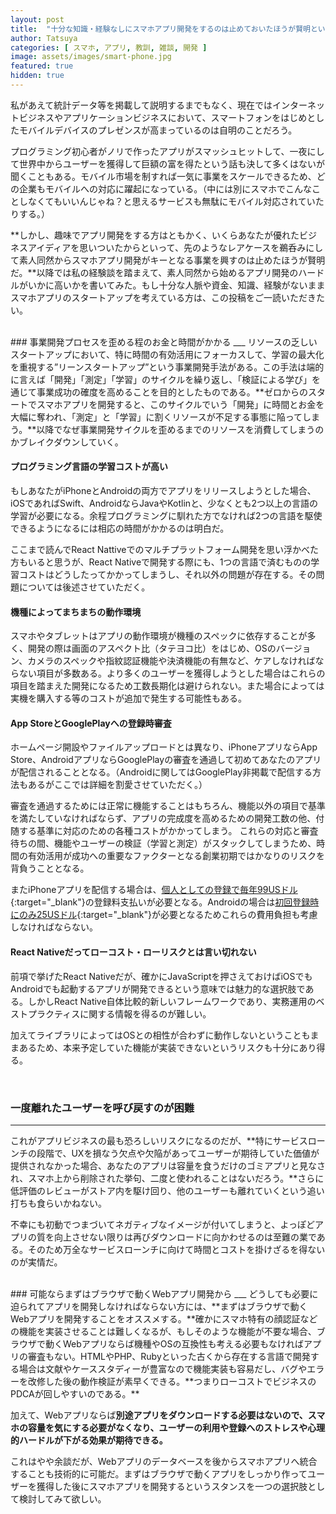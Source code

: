 ```yaml
---
layout: post
title:  "十分な知識・経験なしにスマホアプリ開発をするのは止めておいたほうが賢明という話"
author: Tatsuya
categories: [ スマホ, アプリ, 教訓, 雑談, 開発 ]
image: assets/images/smart-phone.jpg
featured: true
hidden: true
---
```


私があえて統計データ等を掲載して説明するまでもなく、現在ではインターネットビジネスやアプリケーションビジネスにおいて、スマートフォンをはじめとしたモバイルデバイスのプレゼンスが高まっているのは自明のことだろう。  

プログラミング初心者がノリで作ったアプリがスマッシュヒットして、一夜にして世界中からユーザーを獲得して巨額の富を得たという話も決して多くはないが聞くこともある。モバイル市場を制すれば一気に事業をスケールできるため、どの企業もモバイルへの対応に躍起になっている。（中には別にスマホでこんなことしなくてもいいんじゃね？と思えるサービスも無駄にモバイル対応されていたりする。）　　

**しかし、趣味でアプリ開発をする方はともかく、いくらあなたが優れたビジネスアイディアを思いついたからといって、先のようなレアケースを鵜呑みにして素人同然からスマホアプリ開発がキーとなる事業を興すのは止めたほうが賢明だ。**以降では私の経験談を踏まえて、素人同然から始めるアプリ開発のハードルがいかに高いかを書いてみた。もし十分な人脈や資金、知識、経験がないままスマホアプリのスタートアップを考えている方は、この投稿をご一読いただきたい。

<br>
### 事業開発プロセスを歪める程のお金と時間がかかる
___
リソースの乏しいスタートアップにおいて、特に時間の有効活用にフォーカスして、学習の最大化を重視する”リーンスタートアップ”という事業開発手法がある。この手法は端的に言えば「開発」「測定」「学習」のサイクルを繰り返し、「検証による学び」を通じて事業成功の確度を高めることを目的としたものである。**ゼロからのスタートでスマホアプリを開発すると、このサイクルでいう「開発」に時間とお金を大幅に奪われ、「測定」と「学習」に割くリソースが不足する事態に陥ってしまう。**以降でなぜ事業開発サイクルを歪めるまでのリソースを消費してしまうのかブレイクダウンしていく。  

#### プログラミング言語の学習コストが高い
もしあなたがiPhoneとAndroidの両方でアプリをリリースしようとした場合、iOSであればSwift、AndroidならJavaやKotlinと、少なくとも2つ以上の言語の学習が必要になる。余程プログラミングに馴れた方でなければ2つの言語を駆使できるようになるには相応の時間がかかるのは明白だ。  

ここまで読んでReact Nattiveでのマルチプラットフォーム開発を思い浮かべた方もいると思うが、React Nativeで開発する際にも、1つの言語で済むものの学習コストはどうしたってかかってしまうし、それ以外の問題が存在する。その問題については後述させていただく。

#### 機種によってまちまちの動作環境
スマホやタブレットはアプリの動作環境が機種のスペックに依存することが多く、開発の際は画面のアスペクト比（タテヨコ比）をはじめ、OSのバージョン、カメラのスペックや指紋認証機能や決済機能の有無など、ケアしなければならない項目が多数ある。より多くのユーザーを獲得しようとした場合はこれらの項目を踏まえた開発になるため工数長期化は避けられない。また場合によっては実機を購入する等のコストが追加で発生する可能性もある。

#### App StoreとGooglePlayへの登録時審査
ホームページ開設やファイルアップロードとは異なり、iPhoneアプリならApp Store、AndroidアプリならGooglePlayの審査を通過して初めてあなたのアプリが配信されることとなる。（Androidに関してはGooglePlay非掲載で配信する方法もあるがここでは詳細を割愛させていただく。）  

審査を通過するためには正常に機能することはもちろん、機能以外の項目で基準を満たしていなければならず、アプリの完成度を高めるための開発工数の他、付随する基準に対応のための各種コストがかかってしまう。
これらの対応と審査待ちの間、機能やユーザーの検証（学習と測定）がスタックしてしまうため、時間の有効活用が成功への重要なファクターとなる創業初期ではかなりのリスクを背負うこととなる。

またiPhoneアプリを配信する場合は、[個人としての登録で毎年99USドル](https://developer.apple.com/support/compare-memberships/){:target="_blank"}の登録料支払いが必要となる。Androidの場合は[初回登録時にのみ25USドル](https://support.google.com/googleplay/android-developer/answer/6112435?hl=ja){:target="_blank"}が必要となるためこれらの費用負担も考慮しなければならない。


#### React Nativeだってローコスト・ローリスクとは言い切れない

前項で挙げたReact Nativeだが、確かにJavaScriptを押さえておけばiOSでもAndroidでも起動するアプリが開発できるという意味では魅力的な選択肢である。しかしReact Native自体比較的新しいフレームワークであり、実務運用のベストプラクティスに関する情報を得るのが難しい。　

加えてライブラリによってはOSとの相性が合わずに動作しないということもままあるため、本来予定していた機能が実装できないというリスクも十分にあり得る。  

<br>

### 一度離れたユーザーを呼び戻すのが困難
___
これがアプリビジネスの最も恐ろしいリスクになるのだが、**特にサービスローンチの段階で、UXを損なう欠点や欠陥があってユーザーが期待していた価値が提供されなかった場合、あなたのアプリは容量を食うだけのゴミアプリと見なされ、スマホ上から削除された挙句、二度と使われることはないだろう。**さらに低評価のレビューがストア内を駆け回り、他のユーザーも離れていくという追い打ちも食らいかねない。  

不幸にも初動でつまづいてネガティブなイメージが付いてしまうと、よっぽどアプリの質を向上させない限りは再びダウンロードに向かわせるのは至難の業である。そのため万全なサービスローンチに向けて時間とコストを掛けざるを得ないのが実情だ。　　

<br>
### 可能ならまずはブラウザで動くWebアプリ開発から
___
どうしても必要に迫られてアプリを開発しなければならない方には、**まずはブラウザで動くWebアプリを開発することをオススメする。**確かにスマホ特有の顔認証などの機能を実装させることは難しくなるが、もしそのような機能が不要な場合、ブラウザで動くWebアプリならば機種やOSの互換性も考える必要もなければアプリの審査もない。HTMLやPHP、Rubyといった古くから存在する言語で開発する場合は文献やケーススタディーが豊富なので機能実装も容易だし、バグやエラーを改修した後の動作検証が素早くできる。**つまりローコストでビジネスのPDCAが回しやすいのである。**　　

加えて、Webアプリならば**別途アプリをダウンロードする必要はないので、スマホの容量を気にする必要がなくなり、ユーザーの利用や登録へのストレスや心理的ハードルが下がる効果が期待できる。**

これはやや余談だが、Webアプリのデータベースを後からスマホアプリへ統合することも技術的に可能だ。まずはブラウザで動くアプリをしっかり作ってユーザーを獲得した後にスマホアプリを開発するというスタンスを一つの選択肢として検討してみて欲しい。